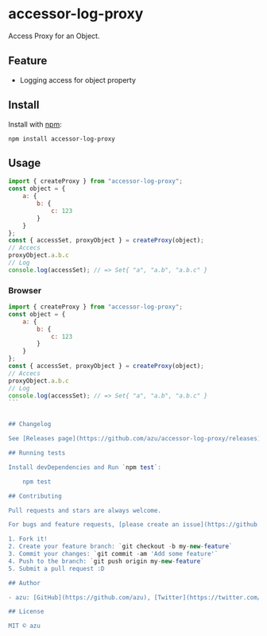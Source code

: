 # accessor-log-proxy

Access Proxy for an Object.

## Feature

- Logging access for object property

## Install

Install with [npm](https://www.npmjs.com/):

    npm install accessor-log-proxy

## Usage

```js
import { createProxy } from "accessor-log-proxy";
const object = {
    a: {
        b: {
            c: 123
        }
    }
};
const { accessSet, proxyObject } = createProxy(object);
// Accecs
proxyObject.a.b.c
// Log
console.log(accessSet); // => Set{ "a", "a.b", "a.b.c" }
```

### Browser

````js
import { createProxy } from "accessor-log-proxy";
const object = {
    a: {
        b: {
            c: 123
        }
    }
};
const { accessSet, proxyObject } = createProxy(object);
// Accecs
proxyObject.a.b.c
// Log
console.log(accessSet); // => Set{ "a", "a.b", "a.b.c" }
```


## Changelog

See [Releases page](https://github.com/azu/accessor-log-proxy/releases).

## Running tests

Install devDependencies and Run `npm test`:

    npm test

## Contributing

Pull requests and stars are always welcome.

For bugs and feature requests, [please create an issue](https://github.com/azu/accessor-log-proxy/issues).

1. Fork it!
2. Create your feature branch: `git checkout -b my-new-feature`
3. Commit your changes: `git commit -am 'Add some feature'`
4. Push to the branch: `git push origin my-new-feature`
5. Submit a pull request :D

## Author

- azu: [GitHub](https://github.com/azu), [Twitter](https://twitter.com/azu_re)

## License

MIT © azu

